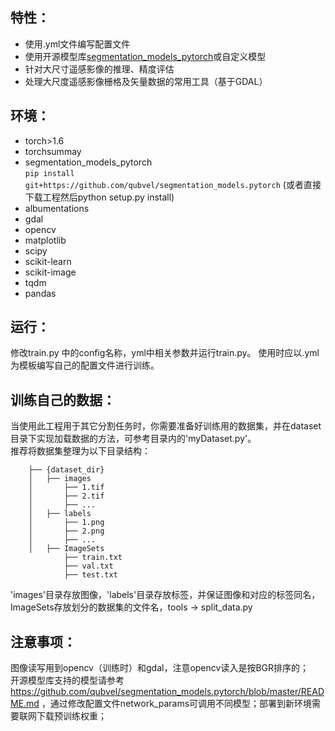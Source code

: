 ## 特性：
- 使用.yml文件编写配置文件
- 使用开源模型库[segmentation_models_pytorch](https://github.com/qubvel/segmentation_models.pytorch)或自定义模型
- 针对大尺寸遥感影像的推理、精度评估  
- 处理大尺度遥感影像栅格及矢量数据的常用工具（基于GDAL）

## 环境：
- torch>1.6
- torchsummay
- segmentation_models_pytorch  
    `pip install git+https://github.com/qubvel/segmentation_models.pytorch` (或者直接下载工程然后python setup.py install)
- albumentations
- gdal
- opencv
- matplotlib
- scipy
- scikit-learn
- scikit-image
- tqdm
- pandas

## 运行：
修改train.py 中的config名称，yml中相关参数并运行train.py。
使用时应以.yml为模板编写自己的配置文件进行训练。


## 训练自己的数据：
当使用此工程用于其它分割任务时，你需要准备好训练用的数据集，并在dataset目录下实现加载数据的方法，可参考目录内的'myDataset.py'。  
推荐将数据集整理为以下目录结构：
```shell
    ├── {dataset_dir}
    │   ├── images
    │       ├── 1.tif
    │       ├── 2.tif
    │       ├── ...
    │   ├── labels
    │       ├── 1.png
    │       ├── 2.png
    │       ├── ...
    │   ├── ImageSets
            ├── train.txt
            ├── val.txt
            ├── test.txt
```
'images'目录存放图像，'labels'目录存放标签，并保证图像和对应的标签同名，ImageSets存放划分的数据集的文件名，tools -> split_data.py  

## 注意事项：
图像读写用到opencv（训练时）和gdal，注意opencv读入是按BGR排序的；  
开源模型库支持的模型请参考 https://github.com/qubvel/segmentation_models.pytorch/blob/master/README.md ，通过修改配置文件network_params可调用不同模型；部署到新环境需要联网下载预训练权重；  

